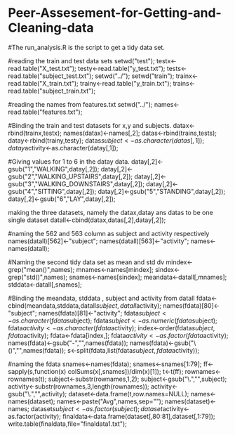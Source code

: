 # Peer-Assesement-for-Getting-and-Cleaning-data
#The run_analysis.R is the script to get a tidy data set.

#reading the train and test data sets
setwd("test");
testx<-read.table("X_test.txt");
testy<-read.table("y_test.txt");
tests<-read.table("subject_test.txt");
setwd("../");
setwd("train");
trainx<-read.table("X_train.txt");
trainy<-read.table("y_train.txt");
trains<-read.table("subject_train.txt");

#reading the names from features.txt
setwd("../");
names<-read.table("features.txt");

#Binding the train and test datasets for x,y and subjects. 
datax<-rbind(trainx,testx);
names(datax)<-names[,2];
datas<-rbind(trains,tests);
datay<-rbind(trainy,testy);
datas$subject<-as.character(datas[,1]);
datay$activity<-as.character(datay[,1]);

#Giving values for 1 to 6 in the datay data.
datay[,2]<-gsub("1","WALKING",datay[,2]);
datay[,2]<-gsub("2","WALKING_UPSTAIRS",datay[,2]);
datay[,2]<-gsub("3","WALKING_DOWNSTAIRS",datay[,2]);
datay[,2]<-gsub("4","SITTING",datay[,2]);
datay[,2]<-gsub("5","STANDING",datay[,2]);
datay[,2]<-gsub("6","LAY",datay[,2]);

making the three datasets, namely the datax,datay ans datas to be one single dataset
datall<-cbind(datax,datas[,2],datay[,2]);

#naming the 562 and 563 column as subject and activity respectively
names(datall)[562]<-"subject";
names(datall)[563]<-"activity";
names<-names(datall);

#Naming the second tidy data set as mean and std dv
mindex<-grep("mean()",names);
mnames<-names[mindex];
sindex<-grep("std()",names);
snames<-names[sindex];
meandata<-datall[,mnames];
stddata<-datall[,snames];

#Binding the meandata, stddata , subject and activity from datall
fdata<-cbind(meandata,stddata,datall$subject,datall$activity);
names(fdata)[80]<-"subject";
names(fdata)[81]<-"activity";
fdata$subject<-as.character(fdata$subject);
fdata$subject<-as.numeric(fdata$subject);
fdata$activity<-as.character(fdata$activity);
index<-order(fdata$subject,fdata$activity);
fdata<-fdata[index,];
fdata$activity<-as.factor(fdata$activity);
names(fdata)<-gsub("-","",names(fdata));
names(fdata)<-gsub("\\()","",names(fdata));
s<-split(fdata,list(fdata$subject,fdata$activity));

#naming the fdata
snames<-names(fdata);
snames<-snames[1:79];
ff<-sapply(s,function(x) colSums(x[,snames])/dim(x)[1]);
t<-t(ff);
rownames<-rownames(t);
subject<-substr(rownames,1,2);
subject<-gsub("\\.","",subject);
activity<-substr(rownames,3,length(rownames));
activity<-gsub("\\.","",activity);
dataset<-data.frame(t,row.names=NULL);
names<-names(dataset);
names<-paste("Avg",names,sep="");
names(dataset)<-names;
dataset$subject<-as.factor(subject);
dataset$activity<-as.factor(activity);
finaldata<-data.frame(dataset[,80:81],dataset[,1:79]);
write.table(finaldata,file="finaldata1.txt");
